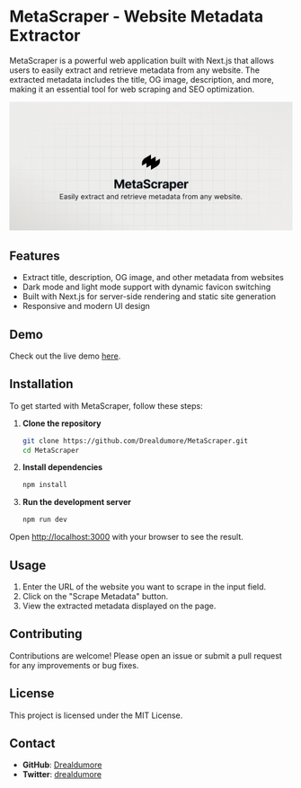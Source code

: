 # MetaScraper - Website Metadata Extractor

MetaScraper is a powerful web application built with Next.js that allows users to easily extract and retrieve metadata from any website. The extracted metadata includes the title, OG image, description, and more, making it an essential tool for web scraping and SEO optimization.

![MetaScraper](./public/openGraph.png)

## Features

- Extract title, description, OG image, and other metadata from websites
- Dark mode and light mode support with dynamic favicon switching
- Built with Next.js for server-side rendering and static site generation
- Responsive and modern UI design

## Demo

Check out the live demo [here](https://meta-scrapper.vercel.app/).

## Installation

To get started with MetaScraper, follow these steps:

1. **Clone the repository**

   ```bash
   git clone https://github.com/Drealdumore/MetaScraper.git
   cd MetaScraper
   ```

2. **Install dependencies**

   ```bash
   npm install
   ```

3. **Run the development server**

   ```bash
   npm run dev
   ```

Open [http://localhost:3000](http://localhost:3000) with your browser to see the result.

## Usage

1. Enter the URL of the website you want to scrape in the input field.
2. Click on the "Scrape Metadata" button.
3. View the extracted metadata displayed on the page.

## Contributing

Contributions are welcome! Please open an issue or submit a pull request for any improvements or bug fixes.

## License

This project is licensed under the MIT License.

## Contact

- **GitHub**: [Drealdumore](https://github.com/Drealdumore)
- **Twitter**: [drealdumore](https://twitter.com/drealdumore)
